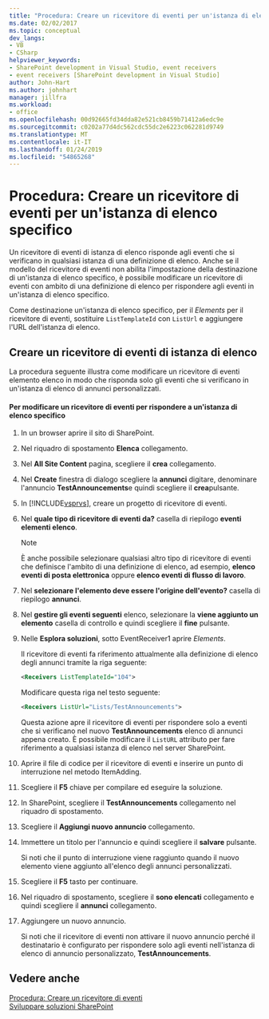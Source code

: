 ```yaml
---
title: "Procedura: Creare un ricevitore di eventi per un'istanza di elenco specifica | Microsoft Docs"
ms.date: 02/02/2017
ms.topic: conceptual
dev_langs:
- VB
- CSharp
helpviewer_keywords:
- SharePoint development in Visual Studio, event receivers
- event receivers [SharePoint development in Visual Studio]
author: John-Hart
ms.author: johnhart
manager: jillfra
ms.workload:
- office
ms.openlocfilehash: 00d92665fd34dda82e521cb8459b71412a6edc9e
ms.sourcegitcommit: c0202a77d4dc562cdc55dc2e6223c062281d9749
ms.translationtype: MT
ms.contentlocale: it-IT
ms.lasthandoff: 01/24/2019
ms.locfileid: "54865268"
---
```

# <a name="how-to-create-an-event-receiver-for-a-specific-list-instance"></a>Procedura: Creare un ricevitore di eventi per un'istanza di elenco specifico
  Un ricevitore di eventi di istanza di elenco risponde agli eventi che si verificano in qualsiasi istanza di una definizione di elenco. Anche se il modello del ricevitore di eventi non abilita l'impostazione della destinazione di un'istanza di elenco specifico, è possibile modificare un ricevitore di eventi con ambito di una definizione di elenco per rispondere agli eventi in un'istanza di elenco specifico.  
  
 Come destinazione un'istanza di elenco specifico, per il *Elements* per il ricevitore di eventi, sostituire `ListTemplateId` con `ListUrl` e aggiungere l'URL dell'istanza di elenco.  
  
## <a name="create-a-list-instance-event-receiver"></a>Creare un ricevitore di eventi di istanza di elenco  
 La procedura seguente illustra come modificare un ricevitore di eventi elemento elenco in modo che risponda solo gli eventi che si verificano in un'istanza di elenco di annunci personalizzati.  
  
#### <a name="to-modify-an-event-receiver-to-respond-to-a-specific-list-instance"></a>Per modificare un ricevitore di eventi per rispondere a un'istanza di elenco specifico  
  
1.  In un browser aprire il sito di SharePoint.  
  
2.  Nel riquadro di spostamento **Elenca** collegamento.  
  
3.  Nel **All Site Content** pagina, scegliere il **crea** collegamento.  
  
4.  Nel **Create** finestra di dialogo scegliere la **annunci** digitare, denominare l'annuncio **TestAnnouncements**e quindi scegliere il **crea**pulsante.  
  
5.  In [!INCLUDE[vsprvs](../sharepoint/includes/vsprvs-md.md)], creare un progetto di ricevitore di eventi.  
  
6.  Nel **quale tipo di ricevitore di eventi da?** casella di riepilogo **eventi elementi elenco**.  
  
    > [!NOTE]  
    >  È anche possibile selezionare qualsiasi altro tipo di ricevitore di eventi che definisce l'ambito di una definizione di elenco, ad esempio, **elenco eventi di posta elettronica** oppure **elenco eventi di flusso di lavoro**.  
  
7.  Nel **selezionare l'elemento deve essere l'origine dell'evento?** casella di riepilogo **annunci**.  
  
8.  Nel **gestire gli eventi seguenti** elenco, selezionare la **viene aggiunto un elemento** casella di controllo e quindi scegliere il **fine** pulsante.  
  
9. Nelle **Esplora soluzioni**, sotto EventReceiver1 aprire *Elements*.  
  
     Il ricevitore di eventi fa riferimento attualmente alla definizione di elenco degli annunci tramite la riga seguente:  
  
    ```xml  
    <Receivers ListTemplateId="104">  
    ```  
  
     Modificare questa riga nel testo seguente:  
  
    ```xml  
    <Receivers ListUrl="Lists/TestAnnouncements">  
    ```  
  
     Questa azione apre il ricevitore di eventi per rispondere solo a eventi che si verificano nel nuovo **TestAnnouncements** elenco di annunci appena creato. È possibile modificare il `ListURL` attributo per fare riferimento a qualsiasi istanza di elenco nel server SharePoint.  
  
10. Aprire il file di codice per il ricevitore di eventi e inserire un punto di interruzione nel metodo ItemAdding.  
  
11. Scegliere il **F5** chiave per compilare ed eseguire la soluzione.  
  
12. In SharePoint, scegliere il **TestAnnouncements** collegamento nel riquadro di spostamento.  
  
13. Scegliere il **Aggiungi nuovo annuncio** collegamento.  
  
14. Immettere un titolo per l'annuncio e quindi scegliere il **salvare** pulsante.  
  
     Si noti che il punto di interruzione viene raggiunto quando il nuovo elemento viene aggiunto all'elenco degli annunci personalizzati.  
  
15. Scegliere il **F5** tasto per continuare.  
  
16. Nel riquadro di spostamento, scegliere il **sono elencati** collegamento e quindi scegliere il **annunci** collegamento.  
  
17. Aggiungere un nuovo annuncio.  
  
     Si noti che il ricevitore di eventi non attivare il nuovo annuncio perché il destinatario è configurato per rispondere solo agli eventi nell'istanza di elenco di annuncio personalizzato, **TestAnnouncements**.  
  
## <a name="see-also"></a>Vedere anche
 [Procedura: Creare un ricevitore di eventi](../sharepoint/how-to-create-an-event-receiver.md)   
 [Sviluppare soluzioni SharePoint](../sharepoint/developing-sharepoint-solutions.md)  
